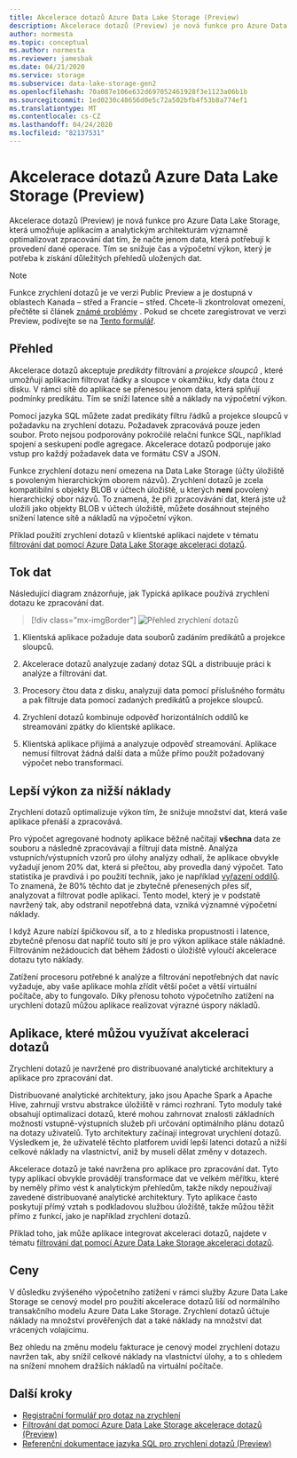 ```yaml
---
title: Akcelerace dotazů Azure Data Lake Storage (Preview)
description: Akcelerace dotazů (Preview) je nová funkce pro Azure Data Lake Storage, která umožňuje aplikacím a analytickým architekturám významně optimalizovat zpracování dat tak, že načte jenom data, která jsou potřebná pro zpracování operace.
author: normesta
ms.topic: conceptual
ms.author: normesta
ms.reviewer: jamesbak
ms.date: 04/21/2020
ms.service: storage
ms.subservice: data-lake-storage-gen2
ms.openlocfilehash: 70a087e106e632d697052461928f3e1123a06b1b
ms.sourcegitcommit: 1ed0230c48656d0e5c72a502bfb4f53b8a774ef1
ms.translationtype: MT
ms.contentlocale: cs-CZ
ms.lasthandoff: 04/24/2020
ms.locfileid: "82137531"
---
```

# <a name="azure-data-lake-storage-query-acceleration-preview"></a>Akcelerace dotazů Azure Data Lake Storage (Preview)

Akcelerace dotazů (Preview) je nová funkce pro Azure Data Lake Storage, která umožňuje aplikacím a analytickým architekturám významně optimalizovat zpracování dat tím, že načte jenom data, která potřebují k provedení dané operace. Tím se snižuje čas a výpočetní výkon, který je potřeba k získání důležitých přehledů uložených dat.

> [!NOTE]
> Funkce zrychlení dotazů je ve verzi Public Preview a je dostupná v oblastech Kanada – střed a Francie – střed. Chcete-li zkontrolovat omezení, přečtěte si článek [známé problémy](data-lake-storage-known-issues.md) . Pokud se chcete zaregistrovat ve verzi Preview, podívejte se na [Tento formulář](https://aka.ms/adls/qa-preview-signup).  

## <a name="overview"></a>Přehled

Akcelerace dotazů akceptuje *predikáty* filtrování a *projekce sloupců* , které umožňují aplikacím filtrovat řádky a sloupce v okamžiku, kdy data čtou z disku. V rámci sítě do aplikace se přenesou jenom data, která splňují podmínky predikátu. Tím se sníží latence sítě a náklady na výpočetní výkon.  

Pomocí jazyka SQL můžete zadat predikáty filtru řádků a projekce sloupců v požadavku na zrychlení dotazu. Požadavek zpracovává pouze jeden soubor. Proto nejsou podporovány pokročilé relační funkce SQL, například spojení a seskupení podle agregace. Akcelerace dotazů podporuje jako vstup pro každý požadavek data ve formátu CSV a JSON.

Funkce zrychlení dotazu není omezena na Data Lake Storage (účty úložiště s povoleným hierarchickým oborem názvů). Zrychlení dotazů je zcela kompatibilní s objekty BLOB v účtech úložiště, u kterých **není** povolený hierarchický obor názvů. To znamená, že při zpracovávání dat, která jste už uložili jako objekty BLOB v účtech úložiště, můžete dosáhnout stejného snížení latence sítě a nákladů na výpočetní výkon.

Příklad použití zrychlení dotazů v klientské aplikaci najdete v tématu [filtrování dat pomocí Azure Data Lake Storage akceleraci dotazů](data-lake-storage-query-acceleration-how-to.md).

## <a name="data-flow"></a>Tok dat

Následující diagram znázorňuje, jak Typická aplikace používá zrychlení dotazu ke zpracování dat.

> [!div class="mx-imgBorder"]
> ![Přehled zrychlení dotazů](./media/data-lake-storage-query-acceleration/query-acceleration.png)

1. Klientská aplikace požaduje data souborů zadáním predikátů a projekce sloupců.

2. Akcelerace dotazů analyzuje zadaný dotaz SQL a distribuuje práci k analýze a filtrování dat.

3. Procesory čtou data z disku, analyzují data pomocí příslušného formátu a pak filtruje data pomocí zadaných predikátů a projekce sloupců.

4. Zrychlení dotazů kombinuje odpověď horizontálních oddílů ke streamování zpátky do klientské aplikace.

5. Klientská aplikace přijímá a analyzuje odpověď streamování. Aplikace nemusí filtrovat žádná další data a může přímo použít požadovaný výpočet nebo transformaci.

## <a name="better-performance-at-a-lower-cost"></a>Lepší výkon za nižší náklady

Zrychlení dotazů optimalizuje výkon tím, že snižuje množství dat, která vaše aplikace přenáší a zpracovává.

Pro výpočet agregované hodnoty aplikace běžně načítají **všechna** data ze souboru a následně zpracovávají a filtrují data místně. Analýza vstupních/výstupních vzorů pro úlohy analýzy odhalí, že aplikace obvykle vyžadují jenom 20% dat, která si přečtou, aby provedla daný výpočet. Tato statistika je pravdivá i po použití technik, jako je například [vyřazení oddílů](https://docs.microsoft.com/azure/hdinsight/hdinsight-hadoop-optimize-hive-query#hive-partitioning). To znamená, že 80% těchto dat je zbytečně přenesených přes síť, analyzovat a filtrovat podle aplikací. Tento model, který je v podstatě navržený tak, aby odstranil nepotřebná data, vzniká významné výpočetní náklady.  

I když Azure nabízí špičkovou síť, a to z hlediska propustnosti i latence, zbytečně přenosu dat napříč touto sítí je pro výkon aplikace stále nákladné. Filtrováním nežádoucích dat během žádosti o úložiště vyloučí akcelerace dotazu tyto náklady.

Zatížení procesoru potřebné k analýze a filtrování nepotřebných dat navíc vyžaduje, aby vaše aplikace mohla zřídit větší počet a větší virtuální počítače, aby to fungovalo. Díky přenosu tohoto výpočetního zatížení na urychlení dotazů můžou aplikace realizovat výrazné úspory nákladů.

## <a name="applications-that-can-benefit-from-query-acceleration"></a>Aplikace, které můžou využívat akceleraci dotazů

Zrychlení dotazů je navržené pro distribuované analytické architektury a aplikace pro zpracování dat. 

Distribuované analytické architektury, jako jsou Apache Spark a Apache Hive, zahrnují vrstvu abstrakce úložiště v rámci rozhraní. Tyto moduly také obsahují optimalizaci dotazů, které mohou zahrnovat znalosti základních možností vstupně-výstupních služeb při určování optimálního plánu dotazů na dotazy uživatelů. Tyto architektury začínají integrovat urychlení dotazů. Výsledkem je, že uživatelé těchto platforem uvidí lepší latenci dotazů a nižší celkové náklady na vlastnictví, aniž by museli dělat změny v dotazech. 

Akcelerace dotazů je také navržena pro aplikace pro zpracování dat. Tyto typy aplikací obvykle provádějí transformace dat ve velkém měřítku, které by neměly přímo vést k analytickým přehledům, takže nikdy nepoužívají zavedené distribuované analytické architektury. Tyto aplikace často poskytují přímý vztah s podkladovou službou úložiště, takže můžou těžit přímo z funkcí, jako je například zrychlení dotazů. 

Příklad toho, jak může aplikace integrovat akceleraci dotazů, najdete v tématu [filtrování dat pomocí Azure Data Lake Storage akceleraci dotazů](data-lake-storage-query-acceleration-how-to.md).

## <a name="pricing"></a>Ceny

V důsledku zvýšeného výpočetního zatížení v rámci služby Azure Data Lake Storage se cenový model pro použití akcelerace dotazů liší od normálního transakčního modelu Azure Data Lake Storage. Zrychlení dotazů účtuje náklady na množství prověřených dat a také náklady na množství dat vrácených volajícímu.

Bez ohledu na změnu modelu fakturace je cenový model zrychlení dotazu navržen tak, aby snížil celkové náklady na vlastnictví úlohy, a to s ohledem na snížení mnohem dražších nákladů na virtuální počítače.

## <a name="next-steps"></a>Další kroky

- [Registrační formulář pro dotaz na zrychlení](https://aka.ms/adls/qa-preview-signup)    
- [Filtrování dat pomocí Azure Data Lake Storage akcelerace dotazů (Preview)](data-lake-storage-query-acceleration-how-to.md)
- [Referenční dokumentace jazyka SQL pro zrychlení dotazů (Preview)](query-acceleration-sql-reference.md)


